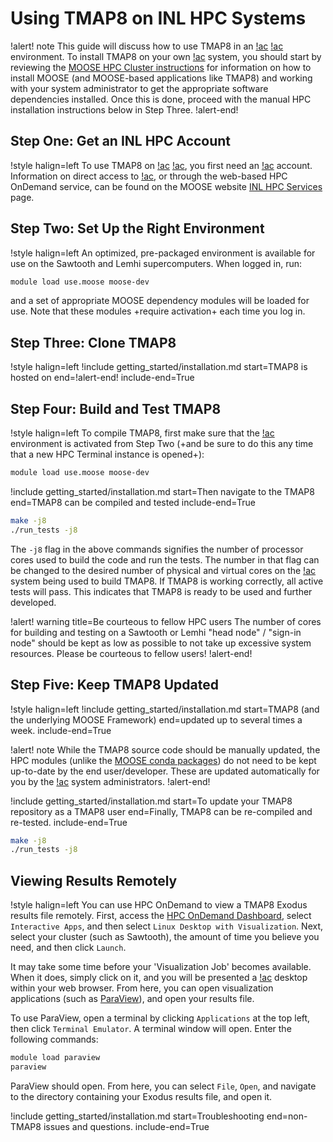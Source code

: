 # Using TMAP8 on INL HPC Systems

!alert! note
This guide will discuss how to use TMAP8 in an [!ac](INL) [!ac](HPC) environment. To
install TMAP8 on your own [!ac](HPC) system, you should start by reviewing the
[MOOSE HPC Cluster instructions](https://mooseframework.inl.gov/getting_started/installation/hpc_install_moose.html)
for information on how to install MOOSE (and MOOSE-based applications like TMAP8) and working with
your system administrator to get the appropriate software dependencies installed. Once this is done,
proceed with the manual HPC installation instructions below in Step Three.
!alert-end!

## Step One: Get an INL HPC Account

!style halign=left
To use TMAP8 on [!ac](INL) [!ac](HPC), you first need an [!ac](HPC) account. Information on direct
access to [!ac](HPC), or through the web-based HPC OnDemand service, can be found on the
MOOSE website [INL HPC Services](https://mooseframework.inl.gov/help/inl/index.html) page.

## Step Two: Set Up the Right Environment

!style halign=left
An optimized, pre-packaged environment is available for use on the Sawtooth and Lemhi supercomputers.
When logged in, run:

```bash
module load use.moose moose-dev
```

and a set of appropriate MOOSE dependency modules will be loaded for use. Note that these modules
+require activation+ each time you log in.

## Step Three: Clone TMAP8

<!-- Re-use the clone instructions from the main getting started instructions here -->

!style halign=left
!include getting_started/installation.md start=TMAP8 is hosted on end=!alert-end! include-end=True

## Step Four: Build and Test TMAP8

!style halign=left
To compile TMAP8, first make sure that the [!ac](HPC) environment is activated from Step Two (+and be sure to do this any time that a new HPC Terminal instance is opened+):

```bash
module load use.moose moose-dev
```

<!-- Re-use the bulk of the build and test of the main getting started instructions here -->

!include getting_started/installation.md start=Then navigate to the TMAP8 end=TMAP8 can be compiled and tested include-end=True

```bash
make -j8
./run_tests -j8
```

The `-j8` flag in the above commands signifies the number of processor cores used to build the code
and run the tests. The number in that flag can be changed to the desired number of physical and
virtual cores on the [!ac](HPC) system being used to build TMAP8. If TMAP8 is working correctly, all
active tests will pass. This indicates that TMAP8 is ready to be used and further developed.

!alert! warning title=Be courteous to fellow HPC users
The number of cores for building and testing on a Sawtooth or Lemhi "head node" / "sign-in node"
should be kept as low as possible to not take up excessive system resources. Please be courteous to
fellow users!
!alert-end!

## Step Five: Keep TMAP8 Updated

!style halign=left
!include getting_started/installation.md start=TMAP8 (and the underlying MOOSE Framework) end=updated up to several times a week. include-end=True

!alert! note
While the TMAP8 source code should be manually updated, the HPC modules (unlike the
[MOOSE conda packages](https://mooseframework.inl.gov/getting_started/installation/conda.html)) do
not need to be kept up-to-date by the end user/developer. These are updated automatically for you by
the [!ac](HPC) system administrators.
!alert-end!

!include getting_started/installation.md start=To update your TMAP8 repository as a TMAP8 user end=Finally, TMAP8 can be re-compiled and re-tested. include-end=True

```bash
make -j8
./run_tests -j8
```

## Viewing Results Remotely

!style halign=left
You can use HPC OnDemand to view a TMAP8 Exodus results file remotely. First, access the
[HPC OnDemand Dashboard](https://hpcondemand.inl.gov/pun/sys/dashboard), select `Interactive Apps`,
and then select `Linux Desktop with Visualization`. Next, select your cluster (such as Sawtooth),
the amount of time you believe you need, and then click `Launch`.

It may take some time before your 'Visualization Job' becomes available. When it does, simply click
on it, and you will be presented a [!ac](GUI) desktop within your web browser. From here, you can
open visualization applications (such as [ParaView](https://www.paraview.org/)), and open your
results file.

To use ParaView, open a terminal by clicking `Applications` at the top left, then click
`Terminal Emulator`. A terminal window will open. Enter the following commands:

```bash
module load paraview
paraview
```

ParaView should open. From here, you can select `File`, `Open`, and navigate to the directory
containing your Exodus results file, and open it.

<!-- Include troubleshooting section from main getting started  -->

!include getting_started/installation.md start=Troubleshooting end=non-TMAP8 issues and questions. include-end=True

